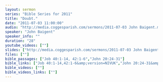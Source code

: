 ```yaml
---
layout: sermon
series: "Bible Series for 2011"
title: "Doubt."
date: "2011-07-03 11:00:00"
audio: "http://media.coggesparish.com/sermons/2011-07-03 John Baigent.mp3"
speaker: "John Baigent"
speaker_info: ""
duration: "28"
youtube_videos: [""]
slides: ["http://media.coggesparish.com/sermons/2011-07-03 John Baigent.pdf"]
files: [""]
bible_passages: ["Job 40:1-14, 42:1-6","John 20:24-31"]
bible_links: ["Job 40:1-14,42:1-6&amp;version=NIVUK","John 20:24-31&amp;version=NIVUK"]
bible_videos: [""]
bible_videos_links: [""]
---
```

